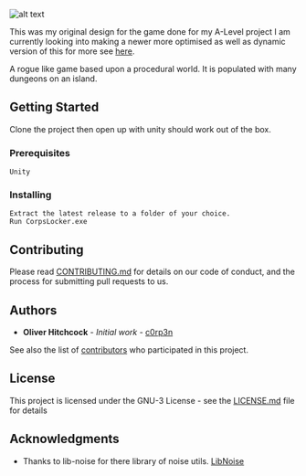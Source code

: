 ![alt text](../master/Assets/Resources/Bitmaps/UI/text.png "###Corp's Locker")


This was my original design for the game done for my A-Level project I am currently looking into making a newer more optimised as well as dynamic version of this for more see [here](https://github.com/c0rp3n/corps-locker).

A rogue like game based upon a procedural world. It is populated with many dungeons on an island.

## Getting Started

Clone the project then open up with unity should work out of the box.

### Prerequisites

```
Unity
```

### Installing

```
Extract the latest release to a folder of your choice.
Run CorpsLocker.exe
```

## Contributing

Please read [CONTRIBUTING.md](https://gist.github.com/PurpleBooth/b24679402957c63ec426) for details on our code of conduct, and the process for submitting pull requests to us.

## Authors

* **Oliver Hitchcock** - *Initial work* - [c0rp3n](https://github.com/CorpenEldorito)

See also the list of [contributors](https://github.com/your/project/contributors) who participated in this project.

## License

This project is licensed under the GNU-3 License - see the [LICENSE.md](LICENSE.md) file for details

## Acknowledgments

* Thanks to lib-noise for there library of noise utils. [LibNoise](https://github.com/ricardojmendez/LibNoise.Unity)
